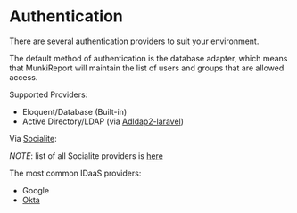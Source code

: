 # Authentication

There are several authentication providers to suit your environment.

The default method of authentication is the database adapter, which means that
MunkiReport will maintain the list of users and groups that are allowed access.

Supported Providers:

- Eloquent/Database (Built-in)
- Active Directory/LDAP (via [Adldap2-laravel](https://github.com/Adldap2/Adldap2-laravel))

Via [Socialite](https://github.com/laravel/socialite):

*NOTE*: list of all Socialite providers is [here](https://socialiteproviders.github.io)

The most common IDaaS providers:

- Google
- [Okta](https://packagist.org/packages/tequilarapido/socialite-okta)

